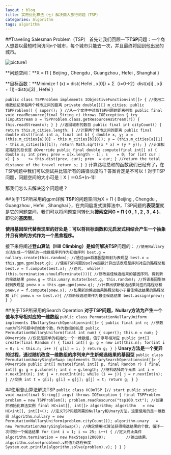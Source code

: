 ```yaml
---
layout : blog
title: 实用优化算法（七）解决商人旅行问题（TSP）
categories: Algorithm
tags: algorithm
---
```

##Traveling Salesman Problem（TSP）
首先让我们回顾一下**TSP**问题：一个商人想要以最短时间访问n个城市，每个城市只能去一次，并且最终将回到他出发的城市。

![picture1]({{site.blogimgurl}}/2014-11-25-01.png "tsp")

**问题空间：**X = Π { Beijing , Chengdu , Guangzhou , Hefei , Shanghai }

**目标函数：**Minimize f (x) = dist( Hefei , x[0]) + Σ（i=0->2）dist(x[i] , x[i + 1])+dist(x[3] , Hefei )

`public class TSPProblem implements IObjectiveFunction<int[]> {
  //使用二维数组记录每两个城市之间的距离
  private double[][] m_cities;
  public TSPProblem() {
    super();
  }
  //从一个文件中读取TSP问题的距离列表
  public final void readResource(final String r) throws IOException {
    try (InputStream x = TSPProblem.class.getResourceAsStream(r)) {
      this.readStream(x);
    }
  }
  //返回城市的数目
  public final int cityCount() {
    return this.m_cities.length;
  }
  //计算两个城市之间的距离
  public final double dist(final int a, final int b) {
    double x, y;
    x = (this.m_cities[a][0] - this.m_cities[b][0]);
    y = (this.m_cities[a][1] - this.m_cities[b][1]);
    return Math.sqrt((x * x) + (y * y));
  }
  //计算拟定路径的总长度
  @Override
  public final double compute(final int[] x) {
    double s;
    int prev;
    prev = x[x.length - 1];
    s    = 0;
    for (int cur : x) {
      s    += this.dist(prev, cur);
      prev  = cur;
    }
    //return the total distance of the travel
    return s;
  }
}`
计算路程总和的函数我们已经有了，在TSP问题中我们可以测试并比较所有的路径长度吗？答案肯定是不可以！对于TSP问题，问题空间的大小可是｜X｜＝0.5*(n-1)!

那我们怎么去解决这个问题呢？

##关于TSP所采用的gpm详解
**TSP**的问题空间为X = Π { Beijing , Chengdu , Guangzhou , Hefei , Shanghai }，在共同启发式演算法中，TSP问题的**表现型**就是它的问题空间，我们可以将问题空间转化为**搜索空间G = Π { 0 , 1 , 2 , 3 , 4 }**，即它的**基因型**。

**使用基因型代替表现型的好处是：可以将目标函数和元启发式相结合产生一个抽象并且有效的方式作为一个黑盒程序。**

接下来将阐述**登山算法（Hill Climbing）**是如何解决**TSP**问题的：
`//使用Nullary方法生成一个随机的一维数组序列作为初始序列
best.g = nullary.create(this.random);
//通过gpm将基因型映射为表现型
best.x = this.gpm.gpm(best.g);
//使用TSP问题的solve函数计算出该表现型序列对应的路程总和
best.v = f.compute(best.x);
//迭代，
while(!(this.termination.shouldTerminate())){
	//修改最佳候选结果的基因序列，得到新的候选结果
	pnew.g = this.unary.mutate(best.g, this.random);
	//将该基因型映射到表现型
	pnew.x = this.gpm.gpm(pnew.g);
	//计算出该新候选结果对应的路程总和
	pnew.v = f.compute(pnew.x);
	//如果新的候选结果路程总和小于最佳候选结果的路程总和
	if( pnew.v <= best.v){
		//将新候选结果作为最佳候选结果
		best.assign(pnew);
	}
}`

##关于TSP所采用的Search Operation
**对于TSP问题，Nullary方法为产生一个值与序号相对应的一维数组**
`public class PermutationNullaryUniform implements INullarySearchOperation<int[]> {
	public final int n;
	//参数num为TSP问题中的城市个数，作为数组的长度
	public PermutationNullaryUniform(final int num) {
		super();
		this.n = num;
	}
	@Override
	//仅仅是简单的初始化一个一维数组，值于序号相对应
	public int[] create(final Random r) {
		final int[] g;
		g = new int[this.n];
		for(int i = 0; i < this.n; i++ ){
			g[i] = i;
		}
		return g;
	}
}`
**Unary方法是一个变异的过程，通过随机改变一维数组的序列来产生新候选结果的基因型**
`public class PermutationUnarySingleSwap implements IUnarySearchOperation<int[]> {
  @Override
  public int[] mutate(final int[] p, final Random r) {
	final int[] g;
	g = p.clone();
	int n = g.length;
	//随机选择两个元素
	int i = r.nextInt(n);
	int j = r.nextInt(n);
	while (i == j){
		j = r.nextInt(n);
	}
	//交换
	int t = g[i];
	g[i] = g[j];
	g[j] = t;
	return g;
  }
}`

##使用登山算法解决TSP
`public class HCOnTSP {// start
  public static void main(final String[] args) throws IOException {
    final TSPProblem problem = new TSPProblem();
    problem.readResource("tsp100.txt");
    //创建并初始化算法实例
    final HC<int[], int[]> algorithm;
    algorithm   = new HC<int[], int[]>();
    //定义TSP问题所需的Nullary和Unary方法，这里使用的是一维数组
    algorithm.nullary = new PermutationNullaryUniform(problem.cityCount());
    algorithm.unary   = new PermutationUnarySingleSwap();
    //确定使用HC算法获得候选结果的个数，循环一次得到一个候选结果
    for (int i = 1; i <= 25; i++) {
      	//定义终止条件
    	algorithm.termination = new MaxSteps(20000);	    
        //输出结果，algorithm.solve(problem).v的值为路程长度
    	System.out.println(algorithm.solve(problem).v);
    }
  }
}
`


